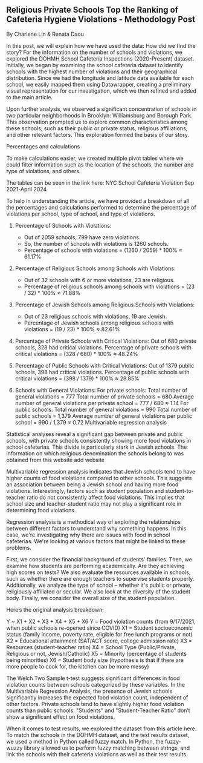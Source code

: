 ## Religious Private Schools Top the Ranking of Cafeteria Hygiene Violations - Methodology Post ##

By Charlene Lin & Renata Daou

In this post, we will explain how we have used the data:
How did we find the story?
For the information on the number of schools and violations, we explored the DOHMH School Cafeteria Inspections (2020-Present) dataset. Initially, we began by examining the school cafeteria dataset to identify schools with the highest number of violations and their geographical distribution. Since we had the longitude and latitude data available for each school, we easily mapped them using Datawrapper, creating a preliminary visual representation for our investigation, which we then refined and added to the main article.

Upon further analysis, we observed a significant concentration of schools in two particular neighborhoods in Brooklyn: Williamsburg and Borough Park. This observation prompted us to explore common characteristics among these schools, such as their public or private status, religious affiliations, and other relevant factors. This exploration formed the basis of our story.

Percentages and calculations

To make calculations easier, we created multiple pivot tables where we could filter information such as the location of the schools, the number and type of violations, and others.

The tables can be seen in the link here:
NYC School Cafeteria Violation Sep 2021-April 2024

To help in understanding the article, we have provided a breakdown of all the percentages and calculations performed to determine the percentage of violations per school, type of school, and type of violations.

1. Percentage of Schools with Violations:
   - Out of 2059 schools, 799 have zero violations.
   - So, the number of schools with violations is 1260 schools.
   - Percentage of schools with violations = (1260 / 2059) * 100% ≈ 61.17%

2. Percentage of Religious Schools among Schools with Violations:
   - Out of 32 schools with 6 or more violations, 23 are religious.
   - Percentage of religious schools among schools with violations = (23 / 32) * 100% ≈ 71.88%

3. Percentage of Jewish Schools among Religious Schools with Violations:
   - Out of 23 religious schools with violations, 19 are Jewish.
   - Percentage of Jewish schools among religious schools with violations = (19 / 23) * 100% ≈ 82.61%

4. Percentage of Private Schools with Critical Violations:
Out of 680 private schools, 328 had critical violations.
Percentage of private schools with critical violations = (328 / 680) * 100% ≈ 48.24%


5. Percentage of Public Schools with Critical Violations:
Out of 1379 public schools, 398 had critical violations.
Percentage of public schools with critical violations = (398 / 1379) * 100% ≈ 28.85%


6. Schools with General Violations:
For private schools:
Total number of general violations = 777
Total number of private schools = 680
Average number of general violations per private school = 777 / 680 ≈ 1.14
For public schools:	
Total number of general violations = 990
Total number of public schools = 1,379
Average number of general violations per public school = 990 / 1,379 ≈ 0.72
Multivariable regression analysis 

Statistical analyses reveal a significant gap between private and public schools, with private schools consistently showing more food violations in school cafeterias. This divide is particularly stark in Jewish schools. The information on which religious denomination the schools belong to was obtained from this website add website

Multivariable regression analysis indicates that Jewish schools tend to have higher counts of food violations compared to other schools. This suggests an association between being a Jewish school and having more food violations. Interestingly, factors such as student population and student-to-teacher ratio do not consistently affect food violations. This implies that school size and teacher-student ratio may not play a significant role in determining food violations.

Regression analysis is a methodical way of exploring the relationships between different factors to understand why something happens. In this case, we're investigating why there are issues with food in school cafeterias. We're looking at various factors that might be linked to these problems.

First, we consider the financial background of students' families. Then, we examine how students are performing academically. Are they achieving high scores on tests? We also evaluate the resources available in schools, such as whether there are enough teachers to supervise students properly. Additionally, we analyze the type of school – whether it's public or private, religiously affiliated or secular. We also look at the diversity of the student body. Finally, we consider the overall size of the student population.

Here’s the original analysis breakdown: 

Y ~ X1 + X2 + X3 + X4 + X5 + X6
Y = Food violation counts (from 9/17/2021, when public schools re-opened since COVID)
X1 = Student socioeconomic status (family income, poverty rate, eligible for free lunch programs or not)
X2 = Educational attainment (SAT/ACT score, college admission rate)
X3 = Resources (student-teacher ratio)
X4 = School Type (Public/Private, Religious or not, Jewish/Catholic)
X5 = Minority (percentage of students being minorities)
X6 = Student body size (hypothesis is that if there are more people to cook for, the kitchen can be more messy)

The Welch Two Sample t-test suggests significant differences in food violation counts between schools categorized by these variables. In the Multivariable Regression Analysis, the presence of Jewish schools significantly increases the expected food violation count, independent of other factors. Private schools tend to have slightly higher food violation counts than public schools. "Students" and "Student-Teacher Ratio” don’t show a significant effect on food violations.


When it comes to test results, we explored the dataset from this article here. To match the schools in the DOHMH dataset, and the test results dataset, we used a method in Python called fuzzy match. In Python, the fuzzy-wuzzy library allowed us to perform fuzzy matching between strings, and link the schools with their cafeteria violations as well as their test results. 

